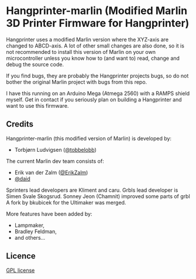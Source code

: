 # Hangprinter-marlin (Modified Marlin 3D Printer Firmware for Hangprinter)

Hangprinter uses a modified Marlin version where the XYZ-axis are changed to ABCD-axis.
A lot of other small changes are also done, so it is not recommended to install this version of Marlin on your own microcontroller
  unless you know how to (and want to) read, change and debug the source code.

If you find bugs, they are probably the Hangprinter projects bugs, so do not bother the original Marlin project with bugs from this repo.

I have this running on an Arduino Mega (Atmega 2560) with a RAMPS shield myself.
Get in contact if you seriously plan on building a Hangprinter and want to use this firmware.

## Credits

Hangprinter-marlin (this modified version of Marlin) is developed by:

 - Torbjørn Ludvigsen ([@tobbelobb](https://github.com/tobbelobb))

The current Marlin dev team consists of:

 - Erik van der Zalm ([@ErikZalm](https://github.com/ErikZalm))
 - [@daid](https://github.com/daid)
 
Sprinters lead developers are Kliment and caru.
Grbls lead developer is Simen Svale Skogsrud.
Sonney Jeon (Chamnit) improved some parts of grbl
A fork by bkubicek for the Ultimaker was merged.

More features have been added by:
  - Lampmaker,
  - Bradley Feldman,
  - and others...

## Licence

[GPL license](/Documentation/COPYING.md)
